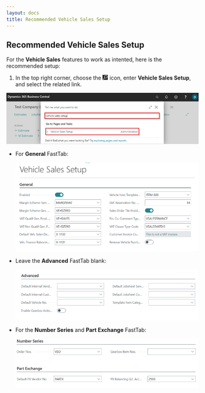 ```yaml
---
layout: docs
title: Recommended Vehicle Sales Setup
---
```


## Recommended Vehicle Sales Setup
For the **Vehicle Sales** features to work as intented, here is the recommended setup:
1. In the top right corner, choose the ![](media/search_icon.png) icon, enter **Vehicle Sales Setup**, and select the related link.

  ![](media/garagehive-vehicle-sales-setup.png)

   * For **General** FastTab:

      ![](media/garagehive-vehicle-sales-setup1.png)

   * Leave the **Advanced** FastTab blank:

      ![](media/garagehive-vehicle-sales-setup2.png)

   * For the **Number Series** and **Part Exchange** FastTab:

      ![](media/garagehive-vehicle-sales-setup3.png)